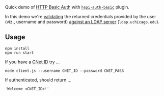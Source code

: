 Quick demo of [HTTP Basic Auth](http://en.wikipedia.org/wiki/Basic_access_authentication) with [`hapi-auth-basic`](https://github.com/hapijs/hapi-auth-basic) plugin.

In this demo we're [validating](https://github.com/joyrexus/auth-demos/blob/gh-pages/basic-auth/hapi-ldap-tls/server.js#L18) the returned credentials provided by the user (viz., username and password) [against an LDAP server](http://en.wikipedia.org/wiki/Lightweight_Directory_Access_Protocol#Bind_.28authenticate.29) (`ldap.uchicago.edu`).


## Usage

    npm install
    npm run start

If you have a [CNet ID](https://itservices.uchicago.edu/services/cnetid) try ...

    node client.js --username CNET_ID --password CNET_PASS

If authenticated, should return ...

    'Welcome <CNET_ID>!'

